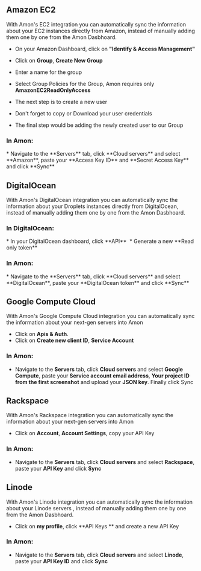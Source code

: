 ## Amazon EC2 

<p>
With Amon's EC2 integration you can automatically sync the information about your EC2 instances directly from Amazon, instead of manually adding them
one by one from the Amon Dasbhoard.
</p>


* On your Amazon Dashboard, click on **"Identify & Access Management"**
		<img src="/assets/img/screenshots/amazon-step-1.png" alt="">
* Click on **Group**, **Create New Group**
	<img src="/assets/img/screenshots/amazon-step-2.png" alt="">
* Enter a name for the group
	<img src="/assets/img/screenshots/amazon-step-3.png" alt="">
* Select Group Policies for the Group, Amon requires only **AmazonEC2ReadOnlyAccess**
	<img src="/assets/img/screenshots/amazon-step-4.png" alt="">
* The next step is to create a new user
	<img src="/assets/img/screenshots/amazon-step-5.png" alt="">
	<img src="/assets/img/screenshots/amazon-step-6.png" alt="">
* Don't forget to copy or Download your user credentials
	<img src="/assets/img/screenshots/amazon-step-7.png" alt="">
	
* The final step would be adding the newly created user to our Group
	<img src="/assets/img/screenshots/amazon-step-8.png" alt="">

<h3>In Amon:</h3>
* Navigate to the **Servers** tab, click **Cloud servers** and select **Amazon**,
  paste your **Access Key ID** and **Secret Access Key** and click **Sync** 
  <img src="/assets/img/screenshots/amon-amazon.png" alt="">

## DigitalOcean
<p>
With Amon's DigitalOcean integration you can automatically sync the information about your Droplets instances directly from DigitalOcean, instead of manually adding them
one by one from the Amon Dasbhoard.
</p>
<h3>In DigitalOcean:</h3>
* In your DigitalOcean dashboard, click **API** 
	<img src="/assets/img/screenshots/digitalocean-step-1.jpg" alt="">
* Generate a new **Read only token**

<h3>In Amon:</h3>
* Navigate to the **Servers** tab, click **Cloud servers** and select **DigitalOcean**,
	paste your **DigitalOcean token** and click **Sync** 
		<img src="/assets/img/screenshots/amon-digitalocean.png" alt="">




## Google Compute Cloud

With Amon's Google Compute Cloud integration you can automatically sync the information about your next-gen servers into Amon


* Click on **Apis & Auth**. 
	<img src="/assets/img/screenshots/google-step-1.jpg" alt="">
* Click on **Create new client ID**, **Service Account** 
	<img src="/assets/img/screenshots/google-step-2.jpg" alt="">

<h3>In Amon:</h3>

* Navigate to the **Servers** tab, click **Cloud servers** and select **Google Compute**,
	paste your **Service account email address**, **Your project ID from the first screenshot** 
	and upload your **JSON key**. Finally click Sync
		<img src="/assets/img/screenshots/amon-google.jpg" alt="">


## Rackspace

With Amon's Rackspace integration you can automatically sync the information about your next-gen servers into Amon

* Click on **Account**, **Account Settings**, copy your API Key
  <img src="/assets/img/screenshots/rackspace-api-key.png" alt="">

<h3>In Amon:</h3>

* Navigate to the **Servers** tab, click **Cloud servers** and select **Rackspace**,
	paste your **API Key** and click **Sync** 
	<img src="/assets/img/screenshots/amon-rackspace.png" alt="">


## Linode

With Amon's Linode integration you can automatically sync the information about your Linode servers , instead of manually adding them
one by one from the Amon Dasbhoard.

* Click on **my profile**, click **API Keys ** and create a new API Key
  <img src="/assets/img/screenshots/linode-api-key.png" alt="">

<h3>In Amon:</h3>

* Navigate to the **Servers** tab, click **Cloud servers** and select **Linode**,
  paste your **API Key ID** and click **Sync** 
  <img src="/assets/img/screenshots/amon-linode.png" alt="">

